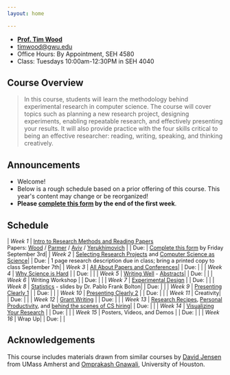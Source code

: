 ```yaml
---
layout: home

---
```

<div class="wrapper" markdown="0"><div class="footer-col-wrapper">
  <div class="footer-col two-col-1">
    <ul class="contact-list">
        <li><a href="https://faculty.cs.gwu.edu/timwood/"><b>Prof. Tim Wood</b></a></li>
        <li><a href="mailto:timwood@gwu.edu">timwood@gwu.edu</a></li>
        <li>Office Hours: By Appointment, SEH 4580</li>
        <li>Class: Tuesdays 10:00am-12:30PM in SEH 4040</li>
    </ul>
  </div>
</div></div>

## Course Overview

<blockquote>
In this course, students will learn the methodology behind experimental research in computer science. The course will cover topics such as planning a new research project, designing experiments, enabling repeatable research, and effectively presenting your results. It will also provide practice with the four skills critical to being an effective researcher: reading, writing, speaking, and thinking creatively.
</blockquote>

## Announcements ##
- Welcome! 
- Below is a rough schedule based on a prior offering of this course. This year's content may change or be reorganized!
- **Please [complete this form](https://forms.gle/KQHTqhLjzrmBuk6F6) by the end of the first week**.

## Schedule  ##
<div style="font-size:90%">

| *Week 1*  | [Intro to Research Methods and Reading Papers](/slides/1-overview.pdf) <br> Papers: [Wood](week1/wood-icac16netkv.pdf) / [Parmer](week1/parmer-rtas20slite.pdf) / [Aviv](week1/aviv-smudge.pdf) / [Yerukhimovich](week1/yerukhimovich-sp.pdf)  |
| Due: | [Complete this form](https://forms.gle/KQHTqhLjzrmBuk6F6) by Friday September 3rd|
| *Week 2*  | [Selecting Research Projects](/slides/2-problems.pdf) and [Computer Science as Science](/slides/3-science.pdf)|
| Due: | 1 page research description due in class; bring a printed copy to class September 7th|
| *Week 3*  | [All About Papers and Conferences](/slides/4-papers-conferences.pdf)|
| Due: | |
| *Week 4*  | [Why Science is Hard](/slides/5-science-is-hard.pdf)  |
| Due: | |
| *Week 5*  | [Writing Well](/slides/6-stories.pdf) - [Abstracts](/slides/abstracts.pdf)|
| Due: | |
| *Week 6*  | Writing Workshop |
| Due: | |
| *Week 7*  | [Experimental Design](/slides/7-exp-design.pdf)  |
| Due: | |
| *Week 8*  | [Statistics](/slides/WhyStatistics.pdf) - slides by Dr. Pablo Frank Bolton|
| Due: | |
| *Week 9*  | [Presenting Clearly 1](/slides/8-presenting.pdf)  |
| Due: | |
| *Week 10* | [Presenting Clearly 2](/slides/8-presenting.pdf) |
| Due: | |
| *Week 11* | Creativity|
| Due: | |
| *Week 12* | [Grant Writing](/slides/11-grants.pdf) |
| Due: | |
| *Week 13* | [Research Recipes](/slides/9-recipes.pdf), [Personal Productivity](/slides/9-time.pdf), and [behind the scenes of CS hiring](/slides/9-hiring.pdf)|
| Due: | |
| *Week 14* | [Visualizing Your Research](/slides/10-visuals.pdf) |
| Due: | |
| *Week 15* | Posters, Videos, and Demos |
| Due: | |
| *Week 16* | Wrap Up|
| Due: | |

</div>

## Acknowledgements
This course includes materials drawn from similar courses by [David Jensen](https://people.cs.umass.edu/~jensen/courses/index.html) from UMass Amherst and [Omprakash Gnawali](http://www2.cs.uh.edu/~gnawali/courses/cosc6321-s19/), University of Houston.
